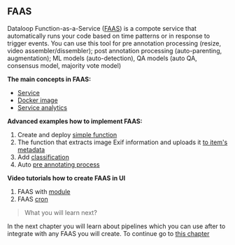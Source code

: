 ## FAAS

Dataloop Function-as-a-Service ([FAAS](https://dataloop.ai/docs/faas))  is a compote service that automatically runs your code based on time patterns or in response to trigger events.
You can use this tool for pre annotation processing (resize, video assembler/dissembler); post annotation processing (auto-parenting, augmentation); ML models (auto-detection), QA models (auto QA, consensus model, majority vote model)

**The main concepts in FAAS:**

- [Service](https://dataloop.ai/docs/service-runtime)
- [Docker image](https://dataloop.ai/docs/faas-docker-images)
- [Service analytics](https://dataloop.ai/docs/service-analytics)

**Advanced examples how to implement FAAS:**

1. Create and deploy [simple function](../tutorials/faas/single_function_rgb_to_gray/chapter.md)
2. The function that extracts image Exif information and uploads it [to item's metadata](https://github.com/dataloop-ai/image-exif)
3. Add [classification](../functions/add_annotation_to_item/README.md)
4. Auto [pre annotating process](../tutorials/faas/auto_annotate/chapter.md#model-and-weights-files)

**Video tutorials how to create FAAS in UI**

1. FAAS with [module](https://app.guidde.co/share/playbooks/j7iGAKHJas4iZjP8umCgK4?origin=jMK1qNxyBfeCaSgiUvBzFi9AfJb2)
2. FAAS [cron](https://app.guidde.co/share/playbooks/9pA98jkVBjScnYKbL1GcLK?origin=jMK1qNxyBfeCaSgiUvBzFi9AfJb2)

> What you will learn next? 

In the next chapter you will learn about pipelines which you can use after to integrate with any FAAS you will create. 
To continue go to [this chapter](part_09_pipelines.md)








